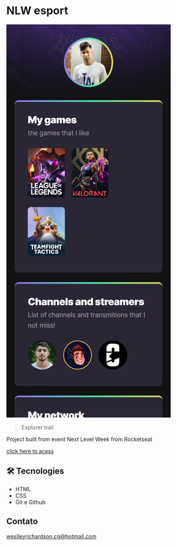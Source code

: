# NLW esport

![preview](./github/screen.png)

> Explorer trail

Project built from event Next Level Week from Rocketseat

[click here to acess](file:///C:/Users/Caio%20F/NFW%20esport/index.html)

## 🛠 Tecnologies

- HTML
- CSS
- Git e Github

## Contato

weslleyrichardson.cg@hotmail.com